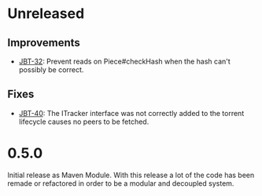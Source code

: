 # Unreleased
## Improvements
- [JBT-32](https://jira.johnnei.org/browse/JBT-32): Prevent reads on Piece#checkHash when the hash can't possibly be correct.

## Fixes
- [JBT-40](https://jira.johnnei.org/browse/JBT-40): The ITracker interface was not correctly added to the torrent lifecycle causes no peers to be fetched.

# 0.5.0
Initial release as Maven Module. With this release a lot of the code has been remade or refactored in order to be a modular and decoupled system.